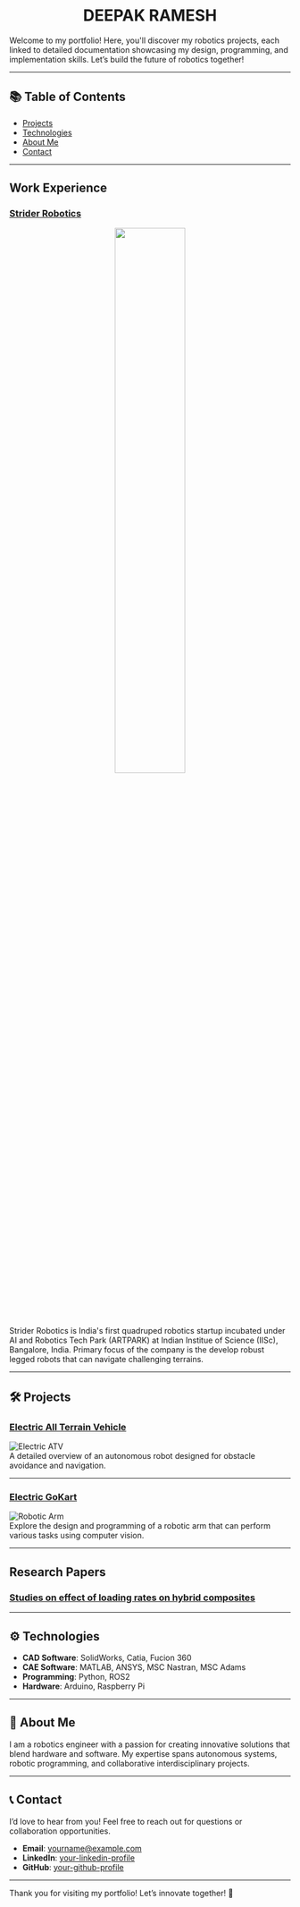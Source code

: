<h1 align="center"> DEEPAK RAMESH</h1>

Welcome to my portfolio! Here, you'll discover my robotics projects, each linked to detailed documentation showcasing my design, programming, and implementation skills. Let’s build the future of robotics together!

---

## 📚 Table of Contents
- [Projects](#projects)
- [Technologies](#technologies)
- [About Me](#about-me)
- [Contact](#contact)

---
## Work Experience

### [Strider Robotics]()
<div align="center">
	<img width = "50%" src="data/images/Strider2.jpg">
</div>

Strider Robotics is India's first quadruped robotics startup incubated under AI and Robotics Tech Park (ARTPARK) at Indian Institue of Science (IISc), Bangalore, India. Primary focus of the company is the develop robust legged robots that can navigate challenging terrains.

---

## 🛠️ Projects

### [Electric All Terrain Vehicle](link-to-project-1-readme)
![Electric ATV](data/images/ATV_trophies.jpg)  
A detailed overview of an autonomous robot designed for obstacle avoidance and navigation.

---

### [Electric GoKart ](link-to-project-2-readme)
![Robotic Arm](link-to-robotic-arm-image)  
Explore the design and programming of a robotic arm that can perform various tasks using computer vision.

---
## Research Papers

### [Studies on effect of loading rates on hybrid composites]()

---

## ⚙️ Technologies

- **CAD Software**: SolidWorks, Catia, Fucion 360
- **CAE Software**: MATLAB, ANSYS, MSC Nastran, MSC Adams
- **Programming**: Python, ROS2
- **Hardware**: Arduino, Raspberry Pi

---

## 👤 About Me
I am a robotics engineer with a passion for creating innovative solutions that blend hardware and software. My expertise spans autonomous systems, robotic programming, and collaborative interdisciplinary projects.

---

## 📞 Contact
I’d love to hear from you! Feel free to reach out for questions or collaboration opportunities.

- **Email**: [yourname@example.com](mailto:yourname@example.com)
- **LinkedIn**: [your-linkedin-profile](https://www.linkedin.com/in/yourprofile)
- **GitHub**: [your-github-profile](https://github.com/yourusername)

---

Thank you for visiting my portfolio! Let’s innovate together! 🌟


